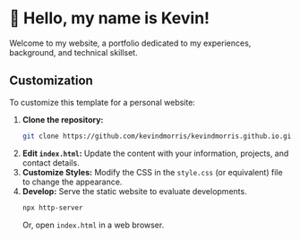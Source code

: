 # 👋 Hello, my name is Kevin!

Welcome to my website, a portfolio dedicated to my experiences, background, and technical skillset.

## Customization
To customize this template for a personal website:

1.  **Clone the repository:**
    ```bash
    git clone https://github.com/kevindmorris/kevindmorris.github.io.git
    ```
2.  **Edit `index.html`:** Update the content with your information, projects, and contact details.
3.  **Customize Styles:** Modify the CSS in the `style.css` (or equivalent) file to change the appearance.
4.  **Develop:** Serve the static website to evaluate developments.
    ```bash
    npx http-server
    ```
    Or, open `index.html` in a web browser.
